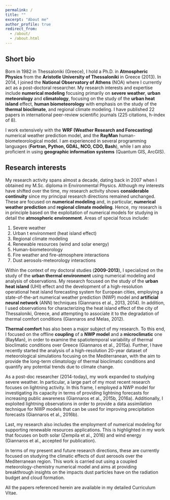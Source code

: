 ```yaml
---
permalink: /
title: ""
excerpt: "About me"
author_profile: true
redirect_from: 
  - /about/
  - /about.html
---
```

## Short bio 
Born in 1982 in Thessaloniki (Greece), I hold a Ph.D. in **Atmospheric Physics** from the
**Aristotle University of Thessaloniki** in Greece (2013). In 2014, I joined the **National
Observatory of Athens** (NOA) where I currently act as a post-doctoral researcher. My
research interests and expertise include **numerical modeling** focusing primarily on 
**severe weather**, **urban meteorology** and **climatology**, focusing on the study of the **urban
heat island** effect, **human biometeorology** with emphasis on the study of the **thermal 
bioclimate**, and regional climate modeling. I have published 22 papers in international
peer-review scientific journals (225 citations, h-index of 8). 

I work extensively with the **WRF (Weather Research and Forecasting)** numerical weather
prediction model, and the **RayMan** human-biometeorological model. I am experienced in 
several programming languages (**Fortran, Python, GDAL, NCO, CDO, Bash**), while I am also
proficient in using **geographic information systems** (Quantum GIS, ArcGIS). 

## Research interests
My research activity spans almost a decade, dating back in 2007 when I obtained my
M.Sc. diploma in Environmental Physics. Although my interests have shifted over the 
time, my research activity shows **considerable continuity** since my principal 
research directions remained unchanged. These are focused on **numerical modeling**
and, in particular, **numerical weather prediction** and **regional climate modeling**.
Hence, my research is in principle based on the exploitation of numerical models for
studying in detail the **atmospheric environment**. Areas of special focus include: 
1. Severe weather
2. Urban t environment (heat island effect)
3. Regional climate modeling
4. Renewable resources (wind and solar energy)
5. Human-biometeorology
6. Fire weather and fire-atmosphere interactions
7. Dust aerosols-meteorology interactions

Within the context of my doctoral studies (**2009-2013**), I specialized on the study
of the **urban thermal environment** using numerical modeling and analysis of 
observations. My research focused on the study of the **urban heat island** (UHI) 
effect and the development of a high-resolution operational heat island forecasting
system for European cities, employing a state-of-the-art numerical weather prediction
(NWP) model and **artificial neural network** (ANN) techniques (Giannaros et al., 2013, 2014).
In addition, I used observations for characterizing the heat island effect of the 
city of Thessaloniki, Greece, and attempting to associate it to the degradation of
thermal comfort conditions (Giannaros and Melas, 2012). 

**Thermal comfort** has also been a major subject of my research. To this end, 
I focused on the offline **coupling** of a **NWP model** and a **microclimatic** one
(RayMan), in order to examine the spatiotemporal variability 
of thermal bioclimatic conditions over Greece (Giannaros et al., 2015a). Further, 
I have recently started the analysis of a high-resolution 20-year dataset of meteorological simulations focusing on the Mediterranean, with the aim to provide the long-term climatology of thermal bioclimatic conditions and quantify any potential trends due to climate change. 

As a post-doc researcher (2014-today), my work expanded to studying severe weather. In particular, a large part of my most recent research focuses on lightning activity. In this frame, I employed a NWP model for investigating its capacity in terms of providing lightning forecasts for increasing public awareness (Giannaros et al., 2015b, 2016a). Additionally, I exploited lightning observations in order to provide a data assimilation technique for NWP models that can be used for improving precipitation forecasts (Giannaros et al., 2016b). 

Last, my research also includes the employment of numerical modeling for supporting renewable resources applications. This is highlighted in my work that focuses on both solar (Zempila et al., 2016) and wind energy (Giannaros et al., accepted for publication). 

In terms of my present and future research directions, these are currently focused on studying the climatic effects of dust aerosols over the Mediterranean region. This work is carried out using a coupled meteorology-chemistry numerical model and aims at providing breakthrough insights on the impacts dust particles have on the radiation budget and cloud formation. 

All the papers referenced herein are available in my detailed Curriculum Vitae. 
